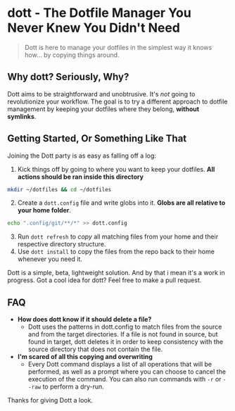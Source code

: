 # dott - The Dotfile Manager You Never Knew You Didn't Need

> Dott is here to manage your dotfiles in the simplest way it knows how... by copying things around.

## Why dott? Seriously, Why?

Dott aims to be straightforward and unobtrusive. It's *not* going to revolutionize your workflow. The goal is to try a different approach to dotfile management by keeping your dotfiles where they belong, __without symlinks__.

## Getting Started, Or Something Like That

Joining the Dott party is as easy as falling off a log:

1. Kick things off by going to where you want to keep your dotfiles. **All actions should be ran inside this directory**
```bash
mkdir ~/dotfiles && cd ~/dotfiles
``` 
2. Create a `dott.config` file and write globs into it. **Globs are all relative to your home folder**.
```bash
echo ".config/git/**/*" >> dott.config
```
3. Run `dott refresh` to *copy* all matching files from your home and their respective directory structure.
4. Use `dott install` to copy the files from the repo back to their home whenever you need it.

Dott is a simple, beta, lightweight solution. And by that i mean it's a work in progress. Got a cool idea for dott? Feel free to make a pull request.

## FAQ
- __How does dott know if it should delete a file?__
    - Dott uses the patterns in dott.config to match files from the source and from the target directories. If a file is not found in source, but found in target, dott deletes it in order to keep consistency with the source directory that does not contain the file.
- __I'm scared of all this copying and overwriting__
    - Every Dott command displays a list of all operations that will be performed, as well as a prompt where you can choose to cancel the execution of the command. You can also run commands with `-r` or `--raw` to perform a dry-run.


Thanks for giving Dott a look.


